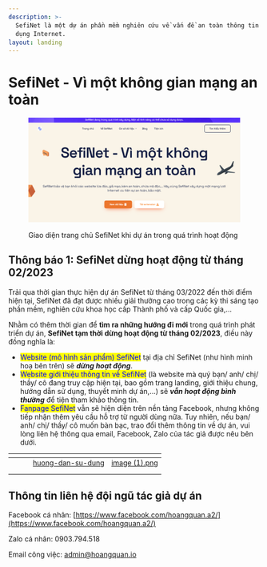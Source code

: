 ```yaml
---
description: >-
  SefiNet là một dự án phần mềm nghiên cứu về vấn đề an toàn thông tin khi sử
  dụng Internet.
layout: landing
---
```


# SefiNet - Vì một không gian mạng an toàn

<figure><img src=".gitbook/assets/image (1).png" alt=""><figcaption><p>Giao diện trang chủ SefiNet khi dự án trong quá trình hoạt động</p></figcaption></figure>

## Thông báo 1: SefiNet dừng hoạt động từ tháng 02/2023

Trải qua thời gian thực hiện dự án SefiNet từ tháng 03/2022 đến thời điểm hiện tại, SefiNet đã đạt được nhiều giải thưởng cao trong các kỳ thi sáng tạo phần mềm, nghiên cứu khoa học cấp Thành phố và cấp Quốc gia,...&#x20;

Nhằm có thêm thời gian để **tìm ra những hướng đi mới** trong quá trình phát triển dự án, **SefiNet tạm thời dừng hoạt động từ tháng 02/2023**, điều này đồng nghĩa là:

* <mark style="color:blue;">Website (mô hình sản phẩm) SefiNet</mark> tại địa chỉ SefiNet (như hình minh hoạ bên trên) sẽ _**dừng hoạt động**_.
* <mark style="color:blue;">Website giới thiệu thông tin về SefiNet</mark> (là website mà quý bạn/ anh/ chị/ thầy/ cô đang truy cập hiện tại, bao gồm trang landing, giới thiệu chung, hướng dẫn sử dụng, thuyết minh dự án,...) sẽ _**vẫn hoạt động bình thường**_ để tiện tham khảo thông tin.
* <mark style="color:blue;">Fanpage SefiNet</mark> vẫn sẽ hiện diện trên nền tảng Facebook, nhưng không tiếp nhận thêm yêu cầu hỗ trợ từ người dùng nữa. Tuy nhiên, nếu bạn/ anh/ chị/ thầy/ cô muốn bàn bạc, trao đổi thêm thông tin về dự án, vui lòng liên hệ thông qua email, Facebook, Zalo của tác giả được nêu bên dưới.

<table data-view="cards"><thead><tr><th></th><th></th><th></th><th data-hidden data-card-target data-type="content-ref"></th><th data-hidden data-card-cover data-type="files"></th></tr></thead><tbody><tr><td></td><td></td><td></td><td><a href="huong-dan-su-dung/">huong-dan-su-dung</a></td><td><a href=".gitbook/assets/image (1).png">image (1).png</a></td></tr><tr><td></td><td></td><td></td><td></td><td></td></tr><tr><td></td><td></td><td></td><td></td><td></td></tr></tbody></table>

## Thông tin liên hệ đội ngũ tác giả dự án

Facebook cá nhân: [https://www.facebook.com/hoangquan.a2/](https://www.facebook.com/hoangquan.a2/)

Zalo cá nhân: 0903.794.518

Email công việc: admin@hoangquan.io
